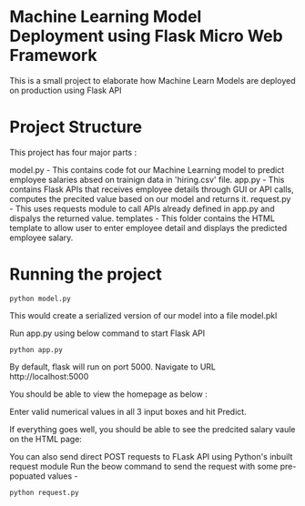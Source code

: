 # Machine Learning Model Deployment using Flask Micro Web Framework 
This is a small project to elaborate how Machine Learn Models are deployed on production using Flask API

# Project Structure
This project has four major parts :

model.py - This contains code fot our Machine Learning model to predict employee salaries absed on trainign data in 'hiring.csv' file.
app.py - This contains Flask APIs that receives employee details through GUI or API calls, computes the precited value based on our model and returns it.
request.py - This uses requests module to call APIs already defined in app.py and dispalys the returned value.
templates - This folder contains the HTML template to allow user to enter employee detail and displays the predicted employee salary.

# Running the project
    python model.py
    
This would create a serialized version of our model into a file model.pkl

Run app.py using below command to start Flask API

    python app.py
    
By default, flask will run on port 5000.
Navigate to URL http://localhost:5000

You should be able to view the homepage as below :

Enter valid numerical values in all 3 input boxes and hit Predict.

If everything goes well, you should be able to see the predcited salary vaule on the HTML page:

You can also send direct POST requests to FLask API using Python's inbuilt request module Run the beow command to send the request with some pre-popuated values -

    python request.py

